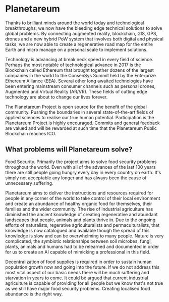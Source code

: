 # Planetareum
Thanks to brilliant minds around the world today and technological breakthroughs, we now have the bleeding edge technical solutions to solve global problems. By connecting augmented reality, blockchain, GIS, GPS, drones and a new hybrid PoW system that involves both digital and physical tasks, we are now able to create a regenerative road map for the entire Earth and micro manage on a personal scale to implement solutions.

Technology is advancing at break neck speed in every field of science. Perhaps the most notable of technological advance in 2017 is the Blockchain called Ethereum that brought together dozens of the largest companies in the world to the ConsenSys Summit held by the Enterprize Ethereum Alliance (EEA). Several other long awaited technologies have been entering mainstream consumer channels such as personal drones, Augmented and Virtual Reality (AR/VR). These fields of cutting edge technology are about to change our lives forever. 

The Planetareum Project is open source for the benefit of the global community. Pushing the boundaries in several state-of-the-art fields of applied sciences to realise our true human potential. 
Participation is the Planetareum Project is highly encouraged. Commits and general feedback are valued and will be rewarded at such time that the Planetareum Public Blockchain reaches ICO.

## What problems will Planetareum solve?
Food Security. Primarily the project aims to solve food security problems throughout the world. Even with all of the advances of the last 100 years there are still people going hungry every day in every country on earth. It's simply not acceptable any longer and has always been the cause of unnecessary suffering. 

Planetareum aims to deliver the instructions and resources required for people in any corner of the world to take control of their local environment and create an abundance of healthy organic food for themselves, their families and the wider community. The rise of industrial agriculture has diminished the ancient knowledge of creating regenerative and abundant landscapes that people, animals and plants thrive in. Due to the ongoing efforts of naturalists, regerative agriculturalists and permaculturalists, that knowledge is now catalogued and available though the spread of this knowledge is slow and can be overwhelming to many people. Nature is very complicated, the symbiotic relationships between soil microbes, fungi, plants, animals and humans had to be relearned and documented in order for us to create an AI capable of mimicking a professional in this field.

Decentralization of food supplies is required in order to sustain human population growth now and going into the future. If we do not address this most vital aspect of our basic needs there will be much suffering and starvation in years to come. It could be argued that current industrial agriculture is capable of providing for all people but we know that's not true as we still have major food security problems. Creating localised food abundance is the right way.


